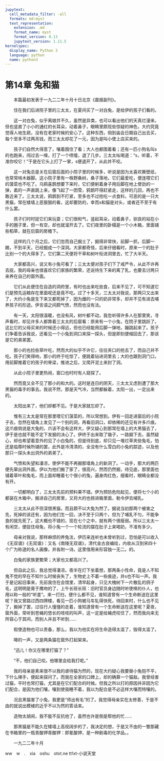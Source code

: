 ```yaml
---
jupytext:
  cell_metadata_filter: -all
  formats: md:myst
  text_representation:
    extension: .md
    format_name: myst
    format_version: 0.13
    jupytext_version: 1.11.5
kernelspec:
  display_name: Python 3
  language: python
  name: python3
---
```

# 第14章  兔和猫 

　　本篇最初发表于一九二二年十月十日北京《晨报副刊》。 

　　住在我们后进院子里的三太太，在夏间买了一对白兔，是给伊的孩子们看的。 

　　这一对白兔，似乎离娘并不久，虽然是异类，也可以看出他们的天真烂漫来。但也竖直了小小的通红的长耳朵，动着鼻子，眼睛里颇现些惊疑的神色，大约究竟觉得人地生疏，没有在老家时候的安心了。这种东西，倘到庙会日期自己出去买，每个至多不过两吊钱，而三太太却花了一元，因为是叫小使上店买来的。 

　　孩子们自然大得意了，嚷着围住了看；大人也都围着看；还有一匹小狗名叫s的也跑来，闯过去一嗅，打了一个喷嚏，退了几步。三太太吆喝道：“s，听着，不准你咬它！”于是在它头上打了一掌，s便退开了，从此并不咬。 

　　这一对兔总是关在后窗后面的小院子里的时候多，听说是因为太喜欢撕壁纸，也常常啃木器脚。这小院子里有一株野桑树，桑子落地，它们最爱吃，便连喂它们的菠菜也不吃了。乌鸦喜鹊想要下来时，它们便躬着身子用后脚在地上使劲的一弹，砉的一声直跳上来，像飞起了一团雪，鸦鹊吓得赶紧走，这样的几回，再也不敢近来了。三太太说，鸦鹊到不打紧，至多也不过抢吃一点食料，可恶的是一只大黑猫，常在矮墙上恶狠狠的看，这却要防的，幸而s和猫是对头，或者还不至于有什么罢。 

　　孩子们时时捉它们来玩耍；它们很和气，竖起耳朵，动着鼻子，驯良的站在小手的圈子里，但一有空，却也就溜开去了。它们夜里的卧榻是一个小木箱，里面铺些稻草，就在后窗的房檐下。 

　　这样的几个月之后，它们忽而自己掘土了，掘得非常快，前脚一抓，后脚一踢，不到半天，已经掘成一个深洞。大家都奇怪，后来仔细看时，原来一个的肚子比别一个的大得多了。它们第二天便将干草和树叶衔进洞里去，忙了大半天。 

　　大家都高兴，说又有小兔可看了；三太太便对孩子们下了戒严令，从此不许再去捉。我的母亲也很喜欢它们家族的繁荣，还说待生下来的离了乳，也要去讨两只来养在自己的窗外面。 

　　它们从此便住在自造的洞府里，有时也出来吃些食，后来不见了，可不知道它们是预先运粮存在里面呢还是竟不吃。过了十多天，三太太对我说，那两只又出来了，大约小兔是生下来又都死掉了，因为雌的一只的奶非常多，却并不见有进去哺养孩子的形迹。伊言语之间颇气愤，然而也没有法。 

　　有一天，太阳很温暖，也没有风，树叶都不动，我忽听得许多人在那里笑，寻声看时，却见许多人都靠着三太太的后窗看：原来有一个小兔，在院子里跳跃了。这比它的父母买来的时候还小得远，但也已经能用后脚一弹地，蹦跳起来了。孩子们争着告诉我说，还看见一个小兔到洞口来探一探头，但是即刻便缩回去了，那该是它的弟弟罢。 

　　那小的也捡些草叶吃，然而大的似乎不许它，往往夹口的抢去了，而自己并不吃。孩子们笑得响，那小的终于吃惊了，便跳着钻进洞里去；大的也跟到洞门口，用前脚推着它的孩子的脊梁，推进之后，又爬开泥土来封了洞。 

　　从此小院子里更热闹，窗口也时时有人窥探了。 

　　然而竟又全不见了那小的和大的。这时是连日的阴天，三太太又虑到遭了那大黑猫的毒手的事去。我说不然，那是天气冷，当然都躲着，太阳一出，一定出来的。 

　　太阳出来了，他们却都不见。于是大家就忘却了。 

　　惟有三太太是常在那里喂它们菠菜的，所以常想到。伊有一回走进窗后的小院子去，忽然在墙角上发见了一个别的洞，再看旧洞口，却依稀的还见有许多爪痕。这爪痕倘说是大兔的，爪该不会有这样大，伊又疑心到那常在墙上的大黑猫去了，伊于是也就不能不定下发掘的决心了。伊终于出来取了锄子，一路掘下去，虽然疑心，却也希望着意外的见了小白兔的，但是待到底，却只见一堆烂草夹些兔毛，怕还是临蓐时候所铺的罢，此外是冷清清的，全没有什么雪白的小兔的踪迹，以及他那只一探头未出洞外的弟弟了。 

　　气愤和失望和凄凉，使伊不能不再掘那墙角上的新洞了。一动手，那大的两匹便先窜出洞外面。伊以为他们搬了家了，很高兴，然而仍然掘，待见底，那里面也铺着草叶和兔毛，而上面却睡着七个很小的兔，遍身肉红色，细看时，眼睛全都没有开。 

　　一切都明白了，三太太先前的预料果不错。伊为预防危险起见，便将七个小的都装在木箱中，搬进自己的房里，又将大的也捺进箱里面，勒令伊去哺乳。 

　　三太太从此不但深恨黑猫，而且颇不以大兔为然了。据说当初那两个被害之先，死掉的该还有，因为他们生一回，决不至于只两个，但为了哺乳不匀，不能争食的就先死了。这大概也不错的，现在七个之中，就有两个很瘦弱。所以三太太一有闲空，便捉住母兔，将小兔一个一个轮流的摆在肚子上来喝奶，不准有多少。 

　　母亲对我说，那样麻烦的养兔法，伊历来连听也未曾听到过，恐怕是可以收入《无双谱》《无双谱》：又名《南陵无双谱》，清代金古良编绘，内收从汉到宋四十个广为称道的名人画像，并各附一诗。这里借用来形容独一无二。的。 

　　白兔的家族更繁荣；大家也又都高兴了。 

　　但自此之后，我总觉得凄凉。夜半在灯下坐着想，那两条小性命，竟是人不知鬼不觉的早在不知什么时候丧失了，生物史上不着一些痕迹，并s也不叫一声。我于是记起旧事来，先前我住在会馆里，清早起身，只见大槐树下一片散乱的鸽子毛，这明明是膏于鹰吻的了，上午长班长班：旧时官员身边随时听使唤的仆人，也用以称一般的“听差”。来一打扫，便什么都不见，谁知道曾有一个生命断送在这里呢？我又曾路过西四牌楼，看见一匹小狗被马车轧得快死，待回来时，什么也不见了，搬掉了罢，过往行人憧憧的走着，谁知道曾有一个生命断送在这里呢？夏夜，窗外面，常听到苍蝇的悠长的吱吱的叫声，这一定是给蝇虎咬住了，然而我向来无所容心于其间，而别人并且不听到…… 

　　假使造物也可以责备，那么，我以为他实在将生命造得太滥了，毁得太滥了。 

　　嗥的一声，又是两条猫在窗外打起架来。 

　　“迅儿！你又在哪里打猫了？” 

　　“不，他们自己咬。他哪里会给我打呢。” 

　　我的母亲是素来很不以我的虐待猫为然的，现在大约疑心我要替小兔抱不平，下什么辣手，便起来探问了。而我在全家的口碑上，却的确算一个猫敌。我曾经害过猫，平时也常打猫，尤其是在它们配合的时候。但我之所以打的原因并非因为它们配合，是因为他们嚷，嚷到使我睡不着，我以为配合是不必这样大嚷而特嚷的。 

　　况且黑猫害了小兔，我更是“师出有名”的了。我觉得母亲实在太修善，于是不由的就说出模棱的近乎不以为然的答话来。 

　　造物太胡闹，我不能不反抗他了，虽然也许是倒是帮他的忙…… 

　　那黑猫是不能久在矮墙上高视阔步的了，我决定的想，于是又不由的一瞥那藏在书箱里的一瓶青酸钾青酸钾：即氰酸钾，是一种剧毒的化学品。。 

　　一九二二年十月 

ww　w　.　xia　oshu　otxt.ne tt!xt-小说天堂 

